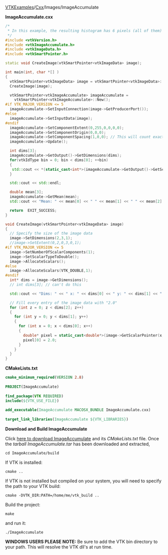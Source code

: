 [VTKExamples](/index/)/[Cxx](/Cxx)/Images/ImageAccumulate

**ImageAccumulate.cxx**
```c++
/*
 * In this example, the resulting histogram has 6 pixels (all of them) in the 3rd bin (value = 2) and zero in the rest of the bins
 */
#include <vtkVersion.h>
#include <vtkImageAccumulate.h>
#include <vtkImageData.h>
#include <vtkSmartPointer.h>

static void CreateImage(vtkSmartPointer<vtkImageData> image);

int main(int, char *[] )
{
  vtkSmartPointer<vtkImageData> image = vtkSmartPointer<vtkImageData>::New();
  CreateImage(image);

  vtkSmartPointer<vtkImageAccumulate> imageAccumulate =
    vtkSmartPointer<vtkImageAccumulate>::New();
#if VTK_MAJOR_VERSION <= 5
  imageAccumulate->SetInputConnection(image->GetProducerPort());
#else
  imageAccumulate->SetInputData(image);
#endif
  imageAccumulate->SetComponentExtent(0,255,0,0,0,0);
  imageAccumulate->SetComponentOrigin(0,0,0);
  imageAccumulate->SetComponentSpacing(1,0,0); // This will count exactly the number of pixels of each color. Use (10,0,0) to make bins of width 10 instead.
  imageAccumulate->Update();

  int dims[3];
  imageAccumulate->GetOutput()->GetDimensions(dims);
  for(vtkIdType bin = 0; bin < dims[0]; ++bin)
  {
   std::cout << *(static_cast<int*>(imageAccumulate->GetOutput()->GetScalarPointer(bin, 0, 0))) << " ";
  }

  std::cout << std::endl;

  double mean[3];
  imageAccumulate->GetMean(mean);
  std::cout << "Mean: " << mean[0] << " " << mean[1] << " " << mean[2] << std::endl;

  return  EXIT_SUCCESS;
}

void CreateImage(vtkSmartPointer<vtkImageData> image)
{
  // Specify the size of the image data
  image->SetDimensions(2,3,1);
  //image->SetExtent(0,2,0,3,0,1);
#if VTK_MAJOR_VERSION <= 5
  image->SetNumberOfScalarComponents(1);
  image->SetScalarTypeToDouble();
  image->AllocateScalars();
#else
  image->AllocateScalars(VTK_DOUBLE,1);
#endif
  int* dims = image->GetDimensions();
  // int dims[3]; // can't do this

  std::cout << "Dims: " << " x: " << dims[0] << " y: " << dims[1] << " z: " << dims[2] << std::endl;

  // Fill every entry of the image data with "2.0"
  for (int z = 0; z < dims[2]; z++)
  {
    for (int y = 0; y < dims[1]; y++)
    {
      for (int x = 0; x < dims[0]; x++)
      {
        double* pixel = static_cast<double*>(image->GetScalarPointer(x,y,z));
        pixel[0] = 2.0;
      }
    }
  }
}
```
**CMakeLists.txt**
```cmake
cmake_minimum_required(VERSION 2.8)
 
PROJECT(ImageAccumulate)
 
find_package(VTK REQUIRED)
include(${VTK_USE_FILE})
 
add_executable(ImageAccumulate MACOSX_BUNDLE ImageAccumulate.cxx)
 
target_link_libraries(ImageAccumulate ${VTK_LIBRARIES})
```

**Download and Build ImageAccumulate**

Click [here to download ImageAccumulate](https://github.com/lorensen/VTKWikiExamplesTarballs/raw/master/ImageAccumulate.tar) and its *CMakeLists.txt* file.
Once the *tarball ImageAccumulate.tar* has been downloaded and extracted,
```
cd ImageAccumulate/build 
```
If VTK is installed:
```
cmake ..
```
If VTK is not installed but compiled on your system, you will need to specify the path to your VTK build:
```
cmake -DVTK_DIR:PATH=/home/me/vtk_build ..
```
Build the project:
```
make
```
and run it:
```
./ImageAccumulate
```
**WINDOWS USERS PLEASE NOTE:** Be sure to add the VTK bin directory to your path. This will resolve the VTK dll's at run time.

